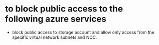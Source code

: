 # to block public access to the following azure services
- block public access to storage account and allow only access from the specific virtual network subnets and NCC.